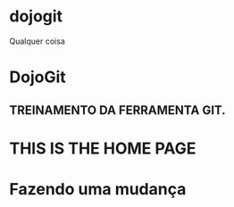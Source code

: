 
# dojogit

Qualquer coisa
# DojoGit

## TREINAMENTO DA FERRAMENTA GIT.

# THIS IS THE HOME PAGE

# Fazendo uma mudança
